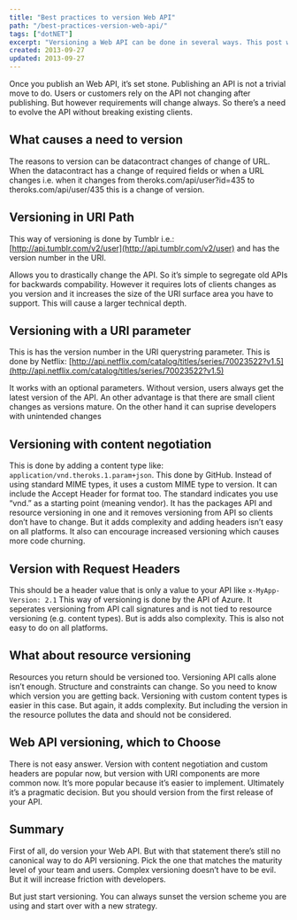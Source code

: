 ```yaml
---
title: "Best practices to version Web API"
path: "/best-practices-version-web-api/"
tags: ["dotNET"]
excerpt: "Versioning a Web API can be done in several ways. This post will describe four ways to version a Web API. It will compare the strategies."
created: 2013-09-27
updated: 2013-09-27
---
```



Once you publish an Web API, it’s set stone. Publishing an API is not a trivial move to do. Users or customers rely on the API not changing after publishing. But however requirements will change always. So there’s a need to evolve the API without breaking existing clients.

## What causes a need to version

The reasons to version can be datacontract changes of change of URL. When the datacontract has a change of required fields or when a URL changes i.e. when it changes from theroks.com/api/user?id=435 to theroks.com/api/user/435 this is a change of version.

## Versioning in URI Path

This way of versioning is done by Tumblr i.e.: [http://api.tumblr.com/v2/user](http://api.tumblr.com/v2/user) and has the version number in the URI.

Allows you to drastically change the API. So it’s simple to segregate old APIs for backwards compability. However it requires lots of clients changes as you version and it increases the size of the URI surface area you have to support. This will cause a larger technical depth.

## Versioning with a URI parameter

This is has the version number in the URI querystring parameter. This is done by Netflix: [http://api.netflix.com/catalog/titles/series/70023522?v1.5](http://api.netflix.com/catalog/titles/series/70023522?v1.5)

It works with an optional parameters. Without version, users always get the latest version of the API. An other advantage is that there are small client changes as versions mature. On the other hand it can suprise developers with unintended changes

## Versioning with content negotiation

This is done by adding a content type like: `application/vnd.theroks.1.param+json`. This done by GitHub. Instead of using standard MIME types, it uses a custom MIME type to version. It can include the Accept Header for format too. The standard indicates you use “vnd.” as a starting point (meaning vendor). It has the packages API and resource versioning in one and it removes versioning from API so clients don’t have to change. But it adds complexity and adding headers isn’t easy on all platforms. It also can encourage increased versioning which causes more code churning.

## Version with Request Headers

This should be a header value that is only a value to your API like `x-MyApp-Version: 2.1` This way of versioning is done by the API of Azure. It seperates versioning from API call signatures and is not tied to resource versioning (e.g. content types). But is adds also complexity. This is also not easy to do on all platforms.

## What about resource versioning

Resources you return should be versioned too. Versioning API calls alone isn’t enough. Structure and constraints can change. So you need to know which version you are getting back. Versioning with custom content types is easier in this case. But again, it adds complexity. But including the version in the resource pollutes the data and should not be considered.

## Web API versioning, which to Choose

There is not easy answer. Version with content negotiation and custom headers are popular now, but version with URI components are more common now. It’s more popular because it’s easier to implement. Ultimately it’s a pragmatic decision. But you should version from the first release of your API.

## Summary

First of all, do version your Web API. But with that statement there’s still no canonical way to do API versioning. Pick the one that matches the maturity level of your team and users. Complex versioning doesn’t have to be evil. But it will increase friction with developers.

But just start versioning. You can always sunset the version scheme you are using and start over with a new strategy.
